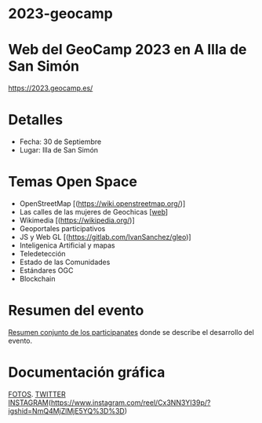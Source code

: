 2023-geocamp
============

# Web del GeoCamp 2023 en A Illa de San Simón

https://2023.geocamp.es/

# Detalles

* Fecha: 30 de Septiembre
* Lugar: Illa de San Simón

# Temas Open Space

* OpenStreetMap [(https://wiki.openstreetmap.org/)]
* Las calles de las mujeres de Geochicas [[web](https://geochicasosm.github.io/lascallesdelasmujeres/)]
* Wikimedia [(https://wikipedia.org/)]
* Geoportales participativos
* JS y Web GL [(https://gitlab.com/IvanSanchez/gleo)]
* Inteligenica Artificial y mapas
* Teledetección
* Estado de las Comunidades
* Estándares OGC
* Blockchain

# Resumen del evento

[Resumen conjunto de los participanates](https://2023.geocamp.es/resumen.html) donde se describe el desarrollo del evento.

# Documentación gráfica

[FOTOS](https://media.jorgesanz.net/gallery/2023/09/geocamp-2023.html).
[TWITTER](https://twitter.com/geocampes)
[INSTAGRAM](https://www.instagram.com/p/CxX3SqFshWn/)(https://www.instagram.com/reel/Cx3NN3YI39p/?igshid=NmQ4MjZlMjE5YQ%3D%3D)

